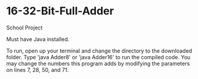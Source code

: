 # 16-32-Bit-Full-Adder
School Project

Must have Java installed.

To run, open up your terminal and change the directory to the downloaded folder. Type 'java Adder8' or 'java Adder16' to run the compiled code.
You may change the numbers this program adds by modifying the parameters on lines 7, 28, 50, and 71.
